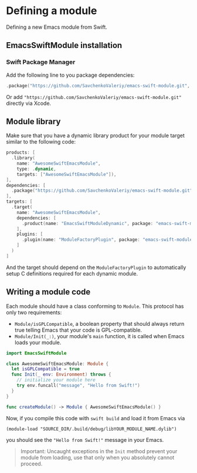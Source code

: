 # Defining a module

Defining a new Emacs module from Swift.

## EmacsSwiftModule installation

### Swift Package Manager

Add the following line to you package dependencies:

```swift
.package("https://github.com/SavchenkoValeriy/emacs-swift-module.git", from: "1.3.4")
```

Or add `"https://github.com/SavchenkoValeriy/emacs-swift-module.git"` directly via Xcode.

## Module library

Make sure that you have a dynamic library product for your module target similar to the following code:

```swift
products: [
  .library(
    name: "AwesomeSwiftEmacsModule",
    type: .dynamic,
    targets: ["AwesomeSwiftEmacsModule"]),
],
dependencies: [
  .package("https://github.com/SavchenkoValeriy/emacs-swift-module.git", from: "1.3.4")
],
targets: [
  .target(
    name: "AwesomeSwiftEmacsModule",
    dependencies: [
      .product(name: "EmacsSwiftModuleDynamic", package: "emacs-swift-module")
    ],
    plugins: [
      .plugin(name: "ModuleFactoryPlugin", package: "emacs-swift-module")
    ]
  )
]
```

And the target should depend on the `ModuleFactoryPlugin` to automatically setup C definitions required for each dynamic module.

## Writing a module code

Each module should have a class conforming to ``Module``. This protocol has only two requirements:
 - ``Module/isGPLCompatible``, a boolean property that should always return true telling Emacs that your code is GPL-compatible.
 - ``Module/Init(_:)``, your module's `main` function, it is called when Emacs loads your module.

```swift
import EmacsSwiftModule

class AwesomeSwiftEmacsModule: Module {
  let isGPLCompatible = true
  func Init(_ env: Environment) throws {
    // initialize your module here
    try env.funcall("message", "Hello from Swift!")
  }
}

func createModule() -> Module { AwesomeSwiftEmacsModule() }
```

Now, if you compile this code with `swift build` and load it from Emacs via
```emacs-lisp
(module-load "SOURCE_DIR/.build/debug/libYOUR_MODULE_NAME.dylib")
```
you should see the `"Hello from Swift!"` message in your Emacs.

> Important: Uncaught exceptions in the `Init` method prevent your module from loading, use that only when you absolutely cannot proceed.
